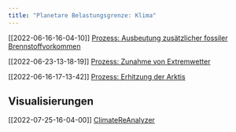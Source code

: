 ```yaml
---
title: "Planetare Belastungsgrenze: Klima"
---
```



[[2022-06-16-16-04-10]] [Prozess: Ausbeutung zusätzlicher fossiler Brennstoffvorkommen](2022-06-16-16-04-10.html) 

[[2022-06-23-13-18-19]] [Prozess: Zunahme von Extremwetter](2022-06-23-13-18-19.html)

[[2022-06-16-17-13-42]] [Prozess: Erhitzung der Arktis](2022-06-16-17-13-42.html) 



## Visualisierungen

[[2022-07-25-16-04-00]] [ClimateReAnalyzer](2022-07-25-16-04-00.html) 
